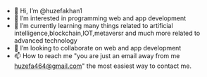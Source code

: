 - 👋 Hi, I’m @huzefakhan1
- 👀 I’m interested in programming web and app development 
- 🌱 I’m currently learning many things related to artificial intelligence,blockchain,IOT,metaversr and much more related to advanced technology  
- 💞️ I’m looking to collaborate on web and app development
- 📫 How to reach me "you are just an email away from me huzefa464@gmail.com" the most easiest way to contact me.

<!---
huzefakhan1/huzefakhan1 is a ✨ special ✨ repository because its `README.md` (this file) appears on your GitHub profile.
You can click the Preview link to take a look at your changes.
--->
